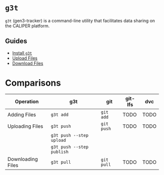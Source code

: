 # `g3t`

`g3t` (gen3-tracker) is a command-line utility that facilitates data sharing on the CALIPER platform.

## Guides

- [Install `g3t`](./install)
- [Upload Files](./upload.md)
- [Download Files](./download.md)

# Comparisons

| Operation         | g3t                       | git        | git-lfs | dvc  |
| ----------------- | ------------------------- | ---------- | ------- | ---- |
| Adding Files      | `g3t add`                 | `git add`  | TODO    | TODO |
| Uploading Files   | `g3t push`                | `git push` | TODO    | TODO |
|                   | `g3t push --step upload`  |            |         |      |
|                   | `g3t push --step publish` |            |         |      |
| Downloading Files | `g3t pull`                | `git pull` | TODO    | TODO |

